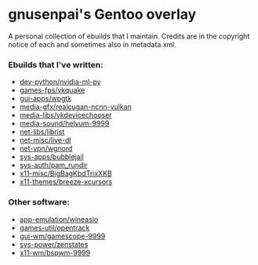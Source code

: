 # gnusenpai's Gentoo overlay
A personal collection of ebuilds that I maintain.
Credits are in the copyright notice of each and sometimes also in metadata.xml.

### Ebuilds that I've written:
- [dev-python/nvidia-ml-py](dev-python/nvidia-ml-py)
- [games-fps/vkquake](games-fps/vkquake)
- [gui-apps/wpgtk](gui-apps/wpgtk)
- [media-gfx/realcugan-ncnn-vulkan](media-gfx/realcugan-ncnn-vulkan)
- [media-libs/vkdevicechooser](media-libs/vkdevicechooser)
- [media-sound/helvum-9999](media-sound/helvum)
- [net-libs/librist](net-libs/librist)
- [net-misc/live-dl](net-misc/live-dl)
- [net-vpn/wgnord](net-vpn/wgnord)
- [sys-apps/bubblejail](sys-apps/bubblejail)
- [sys-auth/pam_rundir](sys-auth/pam_rundir)
- [x11-misc/BigBagKbdTrixXKB](x11-misc/BigBagKbdTrixXKB)
- [x11-themes/breeze-xcursors](x11-themes/breeze-xcursors)

### Other software:
- [app-emulation/wineasio](app-emulation/wineasio)
- [games-util/opentrack](games-util/opentrack)
- [gui-wm/gamescope-9999](gui-wm/gamescope)
- [sys-power/zenstates](sys-power/zenstates)
- [x11-wm/bspwm-9999](x11-wm/bspwm)
